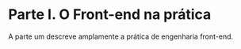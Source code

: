 # Parte I. O Front-end na prática

A parte um descreve amplamente a prática de engenharia front-end.


